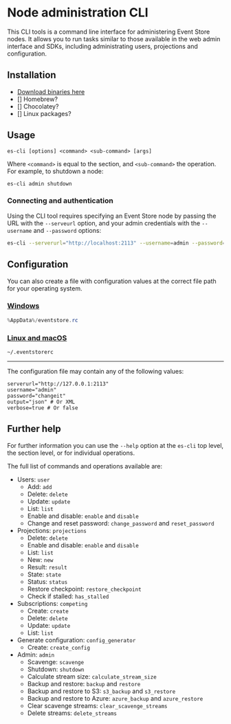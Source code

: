 # Node administration CLI

This CLI tools is a command line interface for administering Event Store nodes. It allows you to run tasks similar to those available in the web admin interface and SDKs, including administrating users, projections and configuration.

## Installation

- [Download binaries here](#)
- [] Homebrew?
- [] Chocolatey?
- [] Linux packages?

## Usage

```shell
es-cli [options] <command> <sub-command> [args]
```

Where `<command>` is equal to the section, and `<sub-command>` the operation. For example, to shutdown a node:

```shell
es-cli admin shutdown
```

### Connecting and authentication

Using the CLI tool requires specifying an Event Store node by passing the URL with the `--serveurl` option, and your admin credentials with the `--username` and `--password` options:

```bash
es-cli --serverurl="http://localhost:2113" --username=admin --password=changeit
```

## Configuration

You can also create a file with configuration values at the correct file path for your operating system.

### [Windows](#tab/tabid-windows)

```powershell
%AppData%/eventstore.rc
```

### [Linux and macOS](#tab/tabid-linux-macos)

```shell
~/.eventstorerc
```

***

The configuration file may contain any of the following values:

```shell
serverurl="http://127.0.0.1:2113"
username="admin"
password="changeit"
output="json" # Or XML
verbose=true # Or false
```

## Further help

For further information you can use the `--help` option at the `es-cli` top level, the section level, or for individual operations.

The full list of commands and operations available are:

-   Users: `user`
    -   Add: `add`
    -   Delete: `delete`
    -   Update: `update`
    -   List: `list`
    -   Enable and disable: `enable` and `disable`
    -   Change and reset password: `change_password` and `reset_password`
-   Projections: `projections`
    -   Delete: `delete`
    -   Enable and disable: `enable` and `disable`
    -   List: `list`
    -   New: `new`
    -   Result: `result`
    -   State: `state`
    -   Status: `status`
    -   Restore checkpoint: `restore_checkpoint`
    -   Check if stalled: `has_stalled`
-   Subscriptions: `competing`
    -   Create: `create`
    -   Delete: `delete`
    -   Update: `update`
    -   List: `list`
-   Generate configuration: `config_generator`
    - Create: `create_config`
-   Admin: `admin`
    -   Scavenge: `scavenge`
    -   Shutdown: `shutdown`
    -   Calculate stream size: `calculate_stream_size`
    -   Backup and restore: `backup` and `restore`
    -   Backup and restore to S3: `s3_backup` and `s3_restore`
    -   Backup and restore to Azure: `azure_backup` and `azure_restore`
    -   Clear scavenge streams: `clear_scavenge_streams`
    -   Delete streams: `delete_streams`